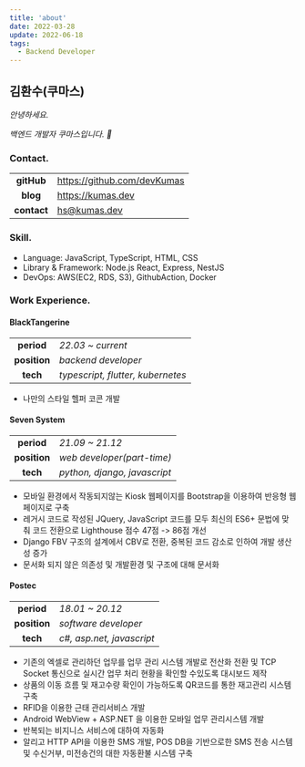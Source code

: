 ```yaml
---
title: 'about'
date: 2022-03-28
update: 2022-06-18
tags:
  - Backend Developer
---
```


## 김환수(쿠마스)

_안녕하세요._

_백엔드 개발자 쿠마스입니다. 🥰_

### Contact.

|             |                               |
| :---------: | ----------------------------- |
| **gitHub**  | <https://github.com/devKumas> |
|  **blog**   | <https://kumas.dev>           |
| **contact** | <hs@kumas.dev>                |

### Skill.

- Language: JavaScript, TypeScript, HTML, CSS
- Library & Framework: Node.js React, Express, NestJS
- DevOps: AWS(EC2, RDS, S3), GithubAction, Docker

### Work Experience.

#### BlackTangerine

|              |                                   |
| :----------: | --------------------------------- |
|  **period**  | _22.03 ~ current_                 |
| **position** | _backend developer_               |
|   **tech**   | _typescript, flutter, kubernetes_ |

- 나만의 스타일 헬퍼 코콘 개발

#### Seven System

|              |                              |
| :----------: | ---------------------------- |
|  **period**  | _21.09 ~ 21.12_              |
| **position** | _web developer(part-time)_   |
|   **tech**   | _python, django, javascript_ |

- 모바일 환경에서 작동되지않는 Kiosk 웹페이지를 Bootstrap을 이용하여 반응형 웹페이지로 구축
- 레거시 코드로 작성된 JQuery, JavaScript 코드를 모두 최신의 ES6+ 문법에 맞춰 코드 전환으로 Lighthouse 점수 47점 -> 86점 개선
- Django FBV 구조의 설계에서 CBV로 전환, 중복된 코드 감소로 인하여 개발 생산성 증가
- 문서화 되지 않은 의존성 및 개발환경 및 구조에 대해 문서화

#### Postec

|              |                           |
| :----------: | ------------------------- |
|  **period**  | _18.01 ~ 20.12_           |
| **position** | _software developer_      |
|   **tech**   | _c#, asp.net, javascript_ |

- 기존의 엑셀로 관리하던 업무를 업무 관리 시스템 개발로 전산화 전환 및 TCP Socket 통신으로 실시간 업무 처리 현황을 확인할 수있도록 대시보드 제작
- 상품의 이동 흐름 및 재고수량 확인이 가능하도록 QR코드를 통한 재고관리 시스템 구축
- RFID을 이용한 근태 관리서비스 개발
- Android WebView + ASP.NET 을 이용한 모바일 업무 관리시스템 개발
- 반복되는 비지니스 서비스에 대하여 자동화
- 알리고 HTTP API을 이용한 SMS 개발, POS DB을 기반으로한 SMS 전송 시스템 및 수신거부, 미전송건의 대한 자동환불 시스템 구축

